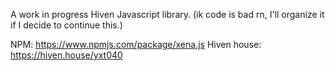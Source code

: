 A work in progress Hiven Javascript library. (ik code is bad rn, I'll organize it if I decide to continue this.)

NPM: https://www.npmjs.com/package/xena.js
Hiven house: https://hiven.house/yxt040
